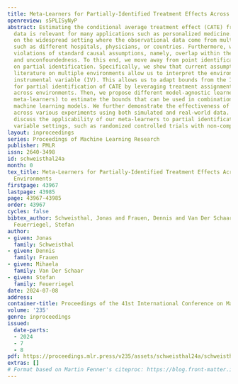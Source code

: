 ```yaml
---
title: Meta-Learners for Partially-Identified Treatment Effects Across Multiple Environments
openreview: s5PLISyNyP
abstract: Estimating the conditional average treatment effect (CATE) from observational
  data is relevant for many applications such as personalized medicine. Here, we focus
  on the widespread setting where the observational data come from multiple environments,
  such as different hospitals, physicians, or countries. Furthermore, we allow for
  violations of standard causal assumptions, namely, overlap within the environments
  and unconfoundedness. To this end, we move away from point identification and focus
  on partial identification. Specifically, we show that current assumptions from the
  literature on multiple environments allow us to interpret the environment as an
  instrumental variable (IV). This allows us to adapt bounds from the IV literature
  for partial identification of CATE by leveraging treatment assignment mechanisms
  across environments. Then, we propose different model-agnostic learners (so-called
  meta-learners) to estimate the bounds that can be used in combination with arbitrary
  machine learning models. We further demonstrate the effectiveness of our meta-learners
  across various experiments using both simulated and real-world data. Finally, we
  discuss the applicability of our meta-learners to partial identification in instrumental
  variable settings, such as randomized controlled trials with non-compliance.
layout: inproceedings
series: Proceedings of Machine Learning Research
publisher: PMLR
issn: 2640-3498
id: schweisthal24a
month: 0
tex_title: Meta-Learners for Partially-Identified Treatment Effects Across Multiple
  Environments
firstpage: 43967
lastpage: 43985
page: 43967-43985
order: 43967
cycles: false
bibtex_author: Schweisthal, Jonas and Frauen, Dennis and Van Der Schaar, Mihaela and
  Feuerriegel, Stefan
author:
- given: Jonas
  family: Schweisthal
- given: Dennis
  family: Frauen
- given: Mihaela
  family: Van Der Schaar
- given: Stefan
  family: Feuerriegel
date: 2024-07-08
address:
container-title: Proceedings of the 41st International Conference on Machine Learning
volume: '235'
genre: inproceedings
issued:
  date-parts:
  - 2024
  - 7
  - 8
pdf: https://proceedings.mlr.press/v235/assets/schweisthal24a/schweisthal24a.pdf
extras: []
# Format based on Martin Fenner's citeproc: https://blog.front-matter.io/posts/citeproc-yaml-for-bibliographies/
---
```

